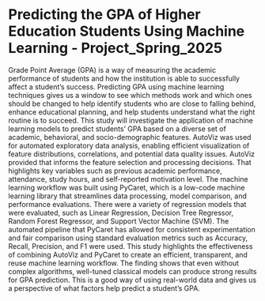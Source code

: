 # Predicting the GPA of Higher Education Students Using Machine Learning - Project_Spring_2025
Grade Point Average (GPA) is a way of measuring the academic performance of students and how the institution is able to successfully affect a student’s success. Predicting GPA using machine learning techniques gives us a window to see which methods work and which ones should be changed to help identify students who are close to falling behind, enhance educational planning, and help students understand what the right routine is to succeed. This study will investigate the application of machine learning models to predict students’ GPA based on a diverse set of academic, behavioral, and socio-demographic features.
AutoViz was used for automated exploratory data analysis, enabling efficient visualization of feature distributions, correlations, and potential data quality issues. AutoViz provided that informs the feature selection and processing decisions. That highlights key variables such as previous academic performance, attendance, study hours, and self-reported motivation level. 
The machine learning workflow was built using PyCaret, which is a low-code machine learning library that streamlines data processing, model comparison, and performance evaluations. There were a variety of regression models that were evaluated, such as Linear Regression, Decision Tree Regressor, Random Forest Regressor, and Support Vector Machine (SVM). The automated pipeline that PyCaret has allowed for consistent experimentation and fair comparison using standard evaluation metrics such as Accuracy, Recall, Precision, and F1 were used. 
This study highlights the effectiveness of combining AutoViz and PyCaret to create an efficient, transparent, and reuse machine learning workflow. The finding shows that even without complex algorithms, well-tuned classical models can produce strong results for GPA prediction. This is a good way of using real-world data and gives us a perspective of what factors help predict a student’s GPA.
